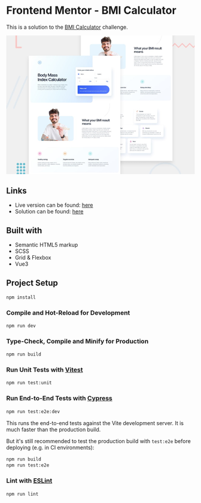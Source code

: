 # Frontend Mentor - BMI Calculator

This is a solution to the [BMI Calculator](https://www.frontendmentor.io/challenges/clipboard-landing-page-5cc9bccd6c4c91111378ecb9) challenge.

![Design preview for the BMI Calculator coding challenge](./design/preview.jpg)

## Links

- Live version can be found: [here](https://bmi-calculator-inky-seven.vercel.app/)
- Solution can be found: [here](https://www.frontendmentor.io/solutions/bmi-calculator-with-vue3-sx14s807Jp)

## Built with

- Semantic HTML5 markup
- SCSS
- Grid & Flexbox
- Vue3

## Project Setup

```sh
npm install
```

### Compile and Hot-Reload for Development

```sh
npm run dev
```

### Type-Check, Compile and Minify for Production

```sh
npm run build
```

### Run Unit Tests with [Vitest](https://vitest.dev/)

```sh
npm run test:unit
```

### Run End-to-End Tests with [Cypress](https://www.cypress.io/)

```sh
npm run test:e2e:dev
```

This runs the end-to-end tests against the Vite development server.
It is much faster than the production build.

But it's still recommended to test the production build with `test:e2e` before deploying (e.g. in CI environments):

```sh
npm run build
npm run test:e2e
```

### Lint with [ESLint](https://eslint.org/)

```sh
npm run lint
```
